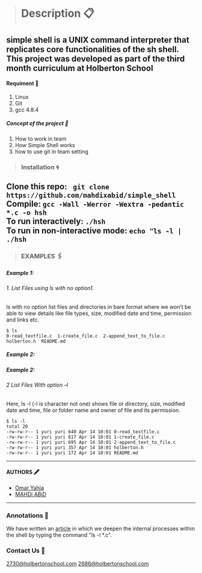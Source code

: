 > # Description 📋 
simple shell is a UNIX command interpreter that replicates core functionalities of the sh shell. This project was developed as part of the third month curriculum at Holberton School
------------
 #### Requiment 🚩
1.  Linux
2.  Git
3.  gcc 4.8.4
##### Concept of the project 📢
1. How to work in team
2. How Simple Shell works
3. how to use git in team setting
> ### Installation 🌀
Clone this repo:    ` git clone https://github.com/mahdixabid/simple_shell`
<br>
Compile: `gcc -Wall -Werror -Wextra -pedantic *.c -o hsh`
<br>
To run interactively: `./hsh`
<br>
To run in non-interactive mode: `echo "ls -l | ./hsh`
------------
> ###  EXAMPLES 🖇  
##### Example  1:
###### 1. List Files using ls with no option1.
ls with no option list files and directories in bare format where we won’t be able to view details like file types, size, modified date and time, permission and links etc.
```shell
$ ls
0-read_textfile.c  1-create_file.c  2-append_text_to_file.c  holberton.h  README.md
```
##### Example 2:
##### Example 2: 
###### 2 List Files With option –l
Here, ls -l (-l is character not one) shows file or directory, size, modified date and time, file or folder name and owner of file and its permission.
```shell
$ ls -l
total 20
-rw-rw-r-- 1 yuri yuri 640 Apr 14 10:01 0-read_textfile.c
-rw-rw-r-- 1 yuri yuri 617 Apr 14 10:01 1-create_file.c
-rw-rw-r-- 1 yuri yuri 695 Apr 14 10:01 2-append_text_to_file.c
-rw-rw-r-- 1 yuri yuri 357 Apr 14 10:01 holberton.h
-rw-rw-r-- 1 yuri yuri 172 Apr 14 10:01 README.md
```
------------
#### AUTHORS 🖋
- [Omar Yahia](https://github.com/omaryahia4/ "Omar Yahia")
- [MAHDi ABiD](github.com/mahdixabid "MAHDi ABiD")
------------
### Annotations  📡
We have written an [article](https://www.linkedin.com/post/edit/6787079741284388864/ "article") in which we deepen the internal processes within the shell by typing the command "ls -l *.c".
### Contact Us 👥 
2730@holbertonschool.com
2686@holbertonschool.com
